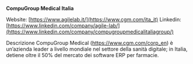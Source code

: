 ****CompuGroup Medical Italia****



Website: [https://www.agilelab.it/](https://www.cgm.com/ita_it)
Linkedin: [https://www.linkedin.com/company/agile-lab/](https://www.linkedin.com/company/compugroupmedicalitaliagroup/)


Descrizione
CompuGroup Medical (https://www.cgm.com/corp_en) è un’azienda leader a livello mondiale nel settore della sanità digitale; in Italia, detiene oltre il 50% del mercato dei software ERP per farmacie.
